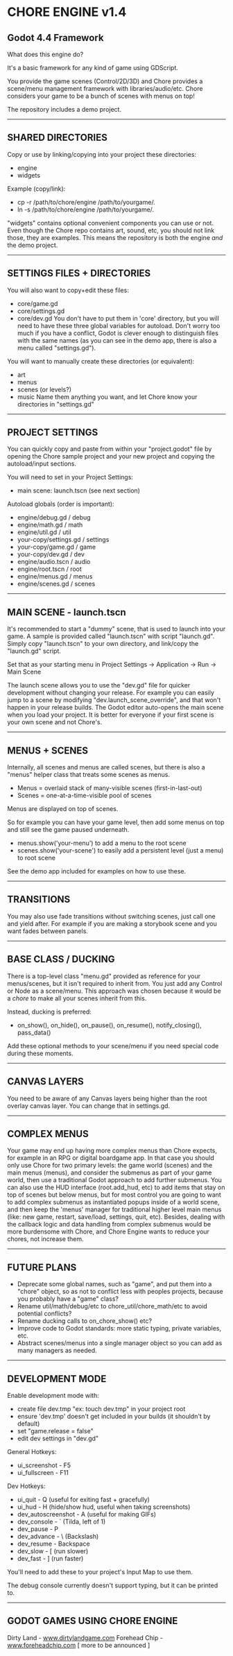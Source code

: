 # CHORE ENGINE v1.4
Godot 4.4 Framework
---

What does this engine do?

It's a basic framework for any kind of game using GDScript.

You provide the game scenes (Control/2D/3D) and Chore provides a scene/menu management framework with libraries/audio/etc. Chore considers your game to be a bunch of scenes with menus on top!

The repository includes a demo project.

---
SHARED DIRECTORIES
---

Copy or use by linking/copying into your project these directories:
- engine
- widgets

Example (copy/link): 
- cp -r /path/to/chore/engine /path/to/yourgame/.
- ln -s /path/to/chore/engine /path/to/yourgame/.

"widgets" contains optional convenient components you can use or not. Even though the Chore repo contains art, sound, etc, you should not link those, they are examples. This means the repository is both the engine *and* the demo project.

---
SETTINGS FILES + DIRECTORIES
---

You will also want to copy+edit these files:
- core/game.gd
- core/settings.gd
- core/dev.gd
You don't have to put them in 'core' directory, but you will need to have these three global variables for autoload. Don't worry too much if you have a conflict, Godot is clever enough to distinguish files with the same names (as you can see in the demo app, there is also a menu called "settings.gd").

You will want to manually create these directories (or equivalent):
- art
- menus
- scenes (or levels?)
- music
Name them anything you want, and let Chore know your directories in "settings.gd"

---
PROJECT SETTINGS
---

You can quickly copy and paste from within your "project.godot" file by opening the Chore sample project and your new project and copying the autoload/input sections.

You will need to set in your Project Settings:
- main scene: launch.tscn (see next section)

Autoload globals (order is important):
- engine/debug.gd / debug
- engine/math.gd / math
- engine/util.gd / util
- your-copy/settings.gd / settings
- your-copy/game.gd / game
- your-copy/dev.gd / dev
- engine/audio.tscn / audio
- engine/root.tscn / root
- engine/menus.gd / menus
- engine/scenes.gd / scenes

---
MAIN SCENE - launch.tscn
---
It's recommended to start a "dummy" scene, that is used to launch into your game. A sample is provided called "launch.tscn" with script "launch.gd". Simply copy "launch.tscn" to your own directory, and link/copy the "launch.gd" script.

Set that as your starting menu in Project Settings -> Application -> Run -> Main Scene

The launch scene allows you to use the "dev.gd" file for quicker development without changing your release. For example you can easily jump to a scene by modifying "dev.launch_scene_override", and that won't happen in your release builds. The Godot editor auto-opens the main scene when you load your project. It is better for everyone if your first scene is your own scene and not Chore's.

---
MENUS + SCENES
---
Internally, all scenes and menus are called scenes, but there is also a "menus" helper class that treats some scenes as menus.

- Menus = overlaid stack of many-visible scenes (first-in-last-out)
- Scenes = one-at-a-time-visible pool of scenes

Menus are displayed on top of scenes.

So for example you can have your game level, then add some menus on top and still see the game paused underneath.

- menus.show('your-menu') to add a menu to the root scene
- scenes.show('your-scene') to easily add a persistent level (just a menu) to root scene

See the demo app included for examples on how to use these.

---
TRANSITIONS
---
You may also use fade transitions without switching scenes, just call one and yield after.
For example if you are making a storybook scene and you want fades between panels.

---
BASE CLASS / DUCKING
---
There is a top-level class "menu.gd" provided as reference for your menus/scenes, but it isn't required to inherit from. You just add any Control or Node as a scene/menu. This approach was chosen because it would be a *chore* to make all your scenes inherit from this.

Instead, ducking is preferred:
- on_show(), on_hide(), on_pause(), on_resume(), notify_closing(), pass_data()

Add these optional methods to your scene/menu if you need special code during these moments.

---
CANVAS LAYERS
---
You need to be aware of any Canvas layers being higher than the root overlay canvas layer. You can change that in settings.gd. 

---
COMPLEX MENUS
---
Your game may end up having more complex menus than Chore expects, for example in an RPG or digital boardgame app. In that case you should only use Chore for two primary levels: the game world (scenes) and the main menus (menus), and consider the submenus as part of your game world, then use a traditional Godot approach to add further submenus. You can also use the HUD interface (root.add_hud, etc) to add items that stay on top of scenes but below menus, but for most control you are going to want to add complex submenus as instantiated popups inside of a world scene, and then keep the 'menus' manager for traditional higher level main menus (like: new game, restart, save/load, settings, quit, etc). Besides, dealing with the callback logic and data handling from complex submenus would be more burdensome with Chore, and Chore Engine wants to reduce your chores, not increase them.

---
FUTURE PLANS
---
- Deprecate some global names, such as "game", and put them into a "chore" object, so as not to conflict less with peoples projects, because you probably have a "game" class?
- Rename util/math/debug/etc to chore_util/chore_math/etc to avoid potential conflicts?
- Rename ducking calls to on_chore_show() etc?
- Improve code to Godot standards: more static typing, private variables, etc.
- Abstract scenes/menus into a single manager object so you can add as many managers as needed.

---
DEVELOPMENT MODE
---

Enable development mode with:
- create file dev.tmp "ex: touch dev.tmp" in your project root
- ensure 'dev.tmp' doesn't get included in your builds (it shouldn't by default)
- set "game.release = false"
- edit dev settings in "dev.gd"

General Hotkeys:
- ui_screenshot - F5
- ui_fullscreen - F11

Dev Hotkeys:
- ui_quit - Q (useful for exiting fast + gracefully)
- ui_hud - H (hide/show hud, useful when taking screenshots)
- dev_autoscreenshot - A (useful for making GIFs)
- dev_console - ` (Tilda, left of 1)
- dev_pause - P
- dev_advance - \ (Backslash)
- dev_resume - Backspace
- dev_slow - [ (run slower)
- dev_fast - ] (run faster)

You'll need to add these to your project's Input Map to use them.

The debug console currently doesn't support typing, but it can be printed to.

---
GODOT GAMES USING CHORE ENGINE
---
Dirty Land - www.dirtylandgame.com
Forehead Chip - www.foreheadchip.com
[ more to be announced ]


